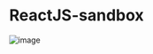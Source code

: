 # ReactJS-sandbox
![image](https://github.com/BayarchimegK/ReactJS-sandbox/assets/141996296/76d2ec0a-6bd3-4f4e-a1fc-3965eec3cfd6)
